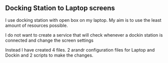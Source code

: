## Docking Station to Laptop screens 

I use docking station with open box on my laptop.
My aim is to use the least amount of resources possible.

I do not want to create a service that will check whenever a dockin station is connected and change the screen settings

Instead I have created 4 files.
2 arandr configuration files for Laptop and Dockin
and 2 scripts to make the changes.

